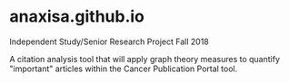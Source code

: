 # anaxisa.github.io
Independent Study/Senior Research Project Fall 2018


A citation analysis tool that will apply graph theory measures to quantify "important" articles within the Cancer Publication Portal tool.
